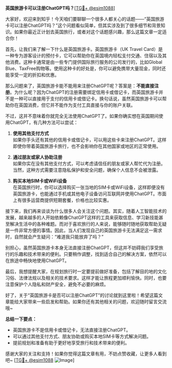 **英国旅游卡可以注册ChatGPT吗？**[[TG💪+ @esim1088](https://t.me/s/esim1088)]

大家好，欢迎来到知乎！今天咱们要聊聊一个很多人都关心的话题——“英国旅游卡可以注册ChatGPT吗？”这个问题看似简单，但其实涉及到了很多细节和背景知识。如果你最近正计划去英国旅行，或者对这个话题感兴趣，那么这篇文章一定适合你！

首先，让我们来了解一下什么是英国旅游卡。英国旅游卡（UK Travel Card）是一种专为游客设计的预付卡，它可以帮助你在英国境内轻松支付交通、住宿以及其他消费。这种卡通常是由一些专门提供国际旅行服务的公司发行的，比如Global Blue、TaxFree购物等。使用这种卡的好处是，你可以避免携带大量现金，同时还能享受一定的折扣和优惠。

那么问题来了，英国旅游卡能不能用来注册ChatGPT呢？答案是：**不能直接注册**。为什么呢？因为ChatGPT的注册需要绑定信用卡或借记卡，而英国旅游卡并不是一种可以直接用于支付的信用卡或借记卡。换句话说，虽然英国旅游卡可以帮助你在英国消费，但它并不能作为支付工具直接与你的账户关联。

不过，这并不意味着你就完全无法使用ChatGPT了。如果你确实想在英国期间使用ChatGPT，有几种方法可以尝试：

1. **使用其他支付方式**  
   如果你手头还有其他的信用卡或借记卡，可以用这些卡来注册ChatGPT。这样即使你带着英国旅游卡旅行，也不会影响你在其他国家或地区的正常使用。

2. **通过朋友或家人协助注册**  
   如果你实在没有其他支付方式，可以考虑请信任的朋友或家人帮忙代为注册。当然，这种方式需要注意隐私保护和安全问题，确保个人信息不会被泄露。

3. **购买本地SIM卡或WiFi设备**  
   在英国旅行时，你可以选择购买一张当地的SIM卡或WiFi设备，这样即便没有英国旅游卡，也能通过手机或其他电子设备访问互联网并使用ChatGPT。市面上有很多运营商提供短期套餐，价格也比较实惠。

接下来，我们再来谈谈为什么很多人会关注这个问题。其实，随着人工智能技术的发展，越来越多的人开始依赖像ChatGPT这样的工具来获取信息、学习新技能甚至解决生活中的各种难题。而对于喜欢旅行的人来说，能够随时随地获取帮助无疑是一件非常方便的事情。因此，当人们发现自己的英国旅游卡无法满足这一需求时，自然就会产生疑问：“难道我只能放弃了吗？”

别担心，虽然英国旅游卡本身无法直接注册ChatGPT，但这并不妨碍我们享受旅行的乐趣和技术带来的便利。只要稍作调整，找到适合自己的解决方案，依然可以在旅途中畅快地使用ChatGPT。

最后，我想提醒大家，在规划旅行时一定要提前做好准备，包括了解目的地的文化习俗、法律法规以及相关的技术要求。这样才能让旅程更加顺利愉快。同时，也要注意保护个人隐私和财产安全，避免不必要的麻烦。

好了，关于“英国旅游卡是否可以注册ChatGPT”的讨论就到这里啦！希望这篇文章能给大家带来一些启发和帮助。如果你还有其他相关的问题，欢迎随时留言交流哦~

**总结一下要点：**
- 英国旅游卡不是信用卡或借记卡，无法直接注册ChatGPT。
- 可以通过其他支付方式、朋友协助或购买本地SIM卡等方式解决问题。
- 提前规划和准备有助于更好地享受旅行和技术带来的便利。

感谢大家的关注和支持！如果你觉得这篇文章有用，不妨点赞收藏，让更多人看到吧~ [[TG💪+ @esim1088](https://t.me/s/esim1088) ![Image](https://i.postimg.cc/4NQfJmqS/Snipaste-2025-05-13-00-14-12.png)]